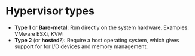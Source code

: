 # Hypervisor types

* **Type 1** or **Bare-metal**: Run directly on the system hardware. Examples: VMware ESXi, KVM
* **Type 2** (or **hosted**?): Require a host operating system, which gives support for for I/O devices and memory management.

